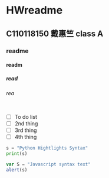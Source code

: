 # HWreadme
## C110118150 戴惠竺 class A
### readme
#### readm
##### read
###### rea

![]()

- [ ] To do list
- [ ] 2nd thing
- [ ] 3rd thing
- [ ] 4th thing

```python
s = "Python Hightlights Syntax"
print(s)
```

```js
var S = "Javascript syntax text"
alert(s)
```

